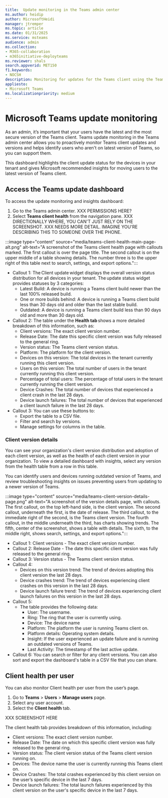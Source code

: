 ```yaml
---
title:  Update monitoring in the Teams admin center
ms.author: heidip
author: MicrosoftHeidi
manager: jtremper
ms.topic: article
ms.date: 01/31/2025
ms.service: msteams
audience: admin
ms.collection: 
- M365-collaboration
- m365initiative-deployteams
ms.reviewer: shals
search.appverid: MET150
f1.keywords:
- NOCSH
description: Monitoring for updates for the Teams client using the Teams admin center.
appliesto: 
- Microsoft Teams
ms.localizationpriority: medium
---
```


# Microsoft Teams update monitoring

As an admin, it’s important that your users have the latest and the most secure version of the Teams client. Teams update monitoring in the Teams admin center allows you to proactively monitor Teams client updates and versions and helps identify users who aren't on latest version of Teams, so you can support them.

This dashboard highlights the client update status for the devices in your tenant and gives Microsoft recommended insights for moving users to the latest version of Teams client.

## Access the Teams update dashboard

To access the update monitoring and insights dashboard:

1. Go to the Teams admin center. XXX PERMISSIONS HERE?
1. Select **Teams client health** from the navigation pane. XXX DIRECTIONALLY WHERE, YOU CAN'T JUST RELY ON THE SCREENSHOT.
XXX NEEDS MORE DETAIL. IMAGINE YOU'RE DESCRIBING THIS TO SOMEONE OVER THE PHONE.

:::image type="content" source="media/teams-client-health-main-page-alt.png" alt-text="A screenshot of the Teams client health page with callouts marked. The first callout is over the page title. The second callout is on the upper middle of a table showing details. The number three is to the upper right of this table next to search, settings, and export options.":::

- Callout 1: The Client update widget displays the overall version status distribution for all devices in your tenant. The update status widget provides statuses by 3 categories:
  - Latest Build: A device is running a Teams client build newer than the last 100% released build.
  - One or more builds behind: A device is running a Teams client build less than 30 days old and older than the last stable build.
  - Outdated: A device is running a Teams client build less than 90 days old and more than 30 days old.
- Callout 2: The table under the **Health tab** shows a more detailed breakdown of this information, such as:
  - Client versions: The exact client version number.
  - Release Date: The date this specific client version was fully released to the general ring.
  - Version status: The Teams client version status.
  - Platform: The platform for the client version.
  - Devices on this version: The total devices in the tenant currently running this client version.
  - Users on this version: The total number of users in the tenant currently running this client version.
  - Percentage of total users: The percentage of total users in the tenant currently running the client version.
  - Device Crashes: The total number of devices that experienced a client crash in the last 28 days.
  - Device launch failures: The total number of devices that experienced a client launch failure in the last 28 days.
- Callout 3: You can use these buttons to:
  - Export the table to a CSV file.
  - Filter and search by versions.
  - Manage settings for columns in the table.

### Client version details

You can see your organization's client version distribution and adoption of each client version, as well as the health of each client version in your organization. To view a detailed dashboard with insights, select any version from the health table from a row in this table.

You can identify users and devices running outdated version of Teams, and review troubleshooting insights on issues preventing users from updating to a newer version of Teams.

:::image type="content" source="media/teams-client-version-details-page.png" alt-text="A screenshot of the version details page, with callouts. The first callout, on the top left-hand side, is the client version. The second callout, underneath the first, is the date of release. The third callout, to the immediate right of the second, is the Teams client version. The fourth callout, in the middle underneath the third, has charts showing trends. The fifth, center of the screenshot, shows a table with details. The sixth, to the middle right, shows search, settings, and export options.":::

- Callout 1: Client versions - The exact client version number.
- Callout 2: Release Date - The date this specific client version was fully released to the general ring.
- Callout 3: Version status - The Teams client version status.
- Callout 4:
  - Devices on this version trend: The trend of devices adopting this client version the last 28 days.
  - Device crashes trend: The trend of devices experiencing client crashes on this version in the last 28 days.
  - Device launch failure trend: The trend of devices experiencing client launch failures on this version in the last 28 days.
- Callout 5:
  - The table provides the following data:
    - User: The username.
    - Ring: The ring that the user is currently using.
    - Device: The device name
    - Platform: The platform the user is running Teams client on.
    - Platform details: Operating system details.
    - Insight: If the user experienced an update failure and is running an outdated versions of Teams.
    - Last Activity: The timestamp of the last active update.
- Callout 6: You can search or filter for any client versions. You can also sort and export the dashboard's table in a CSV file that you can share.

## Client health per user

You can also monitor Client health per user from the user’s page.

1. Go to **Teams** > **Users** > **Manage users** page.
1. Select any user account.
1. Select the **Client health** tab.

XXX SCREENSHOT HERE

The client health tab provides breakdown of this information, including:

- Client versions: The exact client version number.
- Release Date: The date on which this specific client version was fully released to the general ring.
- Version status: The client version status of the Teams client version running on.
- Devices: The device name the user is currently running this Teams client on.
- Device Crashes: The total crashes experienced by this client version on the user’s specific device in the last 7 days.
- Device launch failures: The total launch failures experienced by this client version on the user's specific device in the last 7 days.
